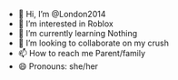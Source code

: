 - 👋 Hi, I’m @London2014
- 👀 I’m interested in Roblox
- 🌱 I’m currently learning Nothing
- 💞️ I’m looking to collaborate on my crush
- 📫 How to reach me Parent/family 
- 😄 Pronouns: she/her


<!---
London2014/London2014 is a ✨ special ✨ repository because its `README.md` (this file) appears on your GitHub profile.
You can click the Preview link to take a look at your changes.
--->
